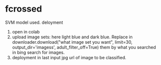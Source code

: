 # fcrossed
SVM model used. 
deloyment
1. open in colab
2. upload image sets: here light blue and dark blue. Replace in downloader.download("what image set you want", limit=30, output_dir='imagess',
                    adult_filter_off=True) them by what you searched in bing search for images.
3. deployment in last input jpg url of image to be classified.

